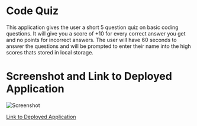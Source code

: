 # Code Quiz
This application gives the user a short 5 question quiz on basic coding questions. It will give you a score of +10 for every correct answer you get and no points for incorrect answers. The user will have 60 seconds to answer the questions and will be prompted to enter their name into the high scores thats stored in local storage.

# Screenshot and Link to Deployed Application
![Screenshot](https://i.imgur.com/7ngAPR6.png)

[Link to Deployed Application](https://dlexd.github.io/Code-Quiz/)
